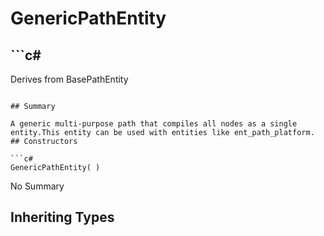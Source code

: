 # GenericPathEntity

## ```c#
Derives from BasePathEntity<BasePathNode>
```

## Summary

A generic multi-purpose path that compiles all nodes as a single entity.This entity can be used with entities like ent_path_platform.
## Constructors

```c#
GenericPathEntity( ) 
```
No Summary
## Inheriting Types

